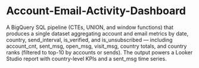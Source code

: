 # Account-Email-Activity-Dashboard
A BigQuery SQL pipeline (CTEs, UNION, and window functions) that produces a single dataset aggregating account and email metrics by date, country, send_interval, is_verified, and is_unsubscribed — including account_cnt, sent_msg, open_msg, visit_msg, country totals, and country ranks (filtered to top-10 by accounts or sends). The output powers a Looker Studio report with country-level KPIs and a sent_msg time series.

